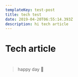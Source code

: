 ```yaml
---
templateKey: test-post
title: tech test
date: 2019-04-20T06:55:14.393Z
description: hi tech article
---
```

# Tech article

# 

> happy day 🤩
